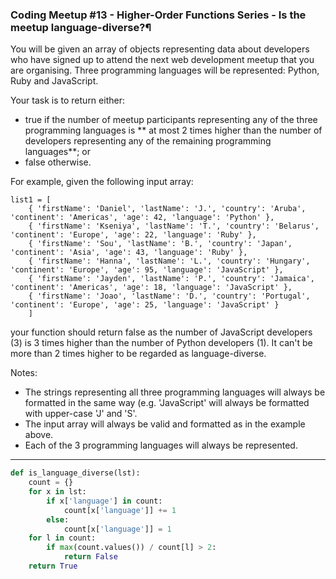 ### Coding Meetup #13 - Higher-Order Functions Series - Is the meetup language-diverse?¶
You will be given an array of objects representing data about developers who have signed up to attend the next web development meetup that you are organising. Three programming languages will be represented: Python, Ruby and JavaScript.

Your task is to return either:

* true if the number of meetup participants representing any of the three programming languages is ** at most 2 times higher than the number of developers representing any of the remaining programming languages**; or
* false otherwise.

For example, given the following input array:

```
list1 = [
    { 'firstName': 'Daniel', 'lastName': 'J.', 'country': 'Aruba', 'continent': 'Americas', 'age': 42, 'language': 'Python' },
    { 'firstName': 'Kseniya', 'lastName': 'T.', 'country': 'Belarus', 'continent': 'Europe', 'age': 22, 'language': 'Ruby' },
    { 'firstName': 'Sou', 'lastName': 'B.', 'country': 'Japan', 'continent': 'Asia', 'age': 43, 'language': 'Ruby' },
    { 'firstName': 'Hanna', 'lastName': 'L.', 'country': 'Hungary', 'continent': 'Europe', 'age': 95, 'language': 'JavaScript' },
    { 'firstName': 'Jayden', 'lastName': 'P.', 'country': 'Jamaica', 'continent': 'Americas', 'age': 18, 'language': 'JavaScript' },
    { 'firstName': 'Joao', 'lastName': 'D.', 'country': 'Portugal', 'continent': 'Europe', 'age': 25, 'language': 'JavaScript' }
    ]
```

your function should return false as the number of JavaScript developers (3) is 3 times higher than the number of Python developers (1). It can't be more than 2 times higher to be regarded as language-diverse.

Notes:

* The strings representing all three programming languages will always be formatted in the same way (e.g. 'JavaScript' will always be formatted with upper-case 'J' and 'S'.
* The input array will always be valid and formatted as in the example above.
* Each of the 3 programming languages will always be represented.

---

```py
def is_language_diverse(lst): 
    count = {}
    for x in lst:
        if x['language'] in count:
            count[x['language']] += 1
        else:
            count[x['language']] = 1
    for l in count:
        if max(count.values()) / count[l] > 2:
            return False
    return True
```
